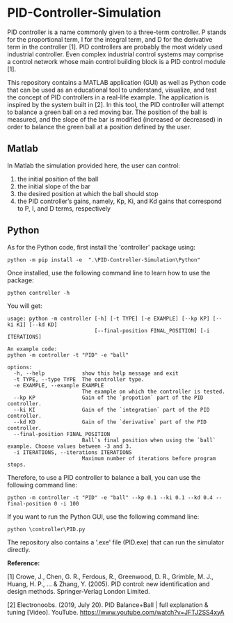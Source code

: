 # PID-Controller-Simulation


PID controller is a name commonly given to a three-term controller. P stands for the proportional term, I for the integral term, and D for the derivative term in the controller [1]. PID controllers are probably the most widely used industrial controller. Even complex industrial control systems may comprise a control network whose main control building block is a PID control module [1].  

This repository contains a MATLAB application (GUI) as well as Python code that can be used as an educational tool to understand, visualize, and test the concept of PID controllers in a real-life example.  The application is inspired by the system built in [2]. In this tool, the PID controller will attempt to balance a green ball on a red moving bar. The position of the ball is measured, and the slope of the bar is modified (increased or decreased) in order to balance the green ball at a position defined by the user. 

## Matlab
In Matlab the simulation provided here, the user can control:  
  1. the initial position of the ball   
  2. the initial slope of the bar	  
  3. the desired position at which the ball should stop	  
  4. the PID controller’s gains, namely, Kp, Ki, and Kd gains that correspond to P, I, and D terms, respectively  
	

## Python

As for the Python code, first install the 'controller' package using:
```
python -m pip install -e  ".\PID-Controller-Simulation\Python"
```
Once installed, use the following command line to learn how to use the package:
```
python controller -h
```
You will get:
```
usage: python -m controller [-h] [-t TYPE] [-e EXAMPLE] [--kp KP] [--ki KI] [--kd KD]
                            [--final-position FINAL_POSITION] [-i ITERATIONS]

An example code:
python -m controller -t "PID" -e "ball"

options:
  -h, --help            show this help message and exit
  -t TYPE, --type TYPE  The controller type.
  -e EXAMPLE, --example EXAMPLE
                        The example on which the controller is tested.
  --kp KP               Gain of the `propotion` part of the PID controller.
  --ki KI               Gain of the `integration` part of the PID controller.
  --kd KD               Gain of the `derivative` part of the PID controller.
  --final-position FINAL_POSITION
                        Ball`s final position when using the `ball` example. Choose values between -3 and 3.
  -i ITERATIONS, --iterations ITERATIONS
                        Maximum number of iterations before program stops.
```

Therefore, to use a PID controller to balance a ball, you can use the following command line:
```
python -m controller -t "PID" -e "ball" --kp 0.1 --ki 0.1 --kd 0.4 --final-position 0 -i 100                                                                                                                        
```

If you want to run the Python GUI, use the following command line:
```
python \controller\PID.py
```

The repository also contains a '.exe' file (PID.exe) that can run the simulator directly. 


**Reference:**

[1] Crowe, J., Chen, G. R., Ferdous, R., Greenwood, D. R., Grimble, M. J., Huang, H. P., ... & Zhang, Y. (2005). PID control: new identification and design methods. Springer-Verlag London Limited.

[2] Electronoobs. (2019, July 20). PID Balance+Ball | full explanation & tuning [Video]. YouTube. https://www.youtube.com/watch?v=JFTJ2SS4xyA

